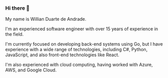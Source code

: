 ### Hi there 👋

My name is Willian Duarte de Andrade.

I'm an experienced software engineer with over 15 years of experience in the field.

I'm currently focused on developing back-end systems using Go, but I have experience with a wide range of technologies, including C#, Python, JavaScript, and also front-end technologies like React.

I'm also experienced with cloud computing, having worked with Azure, AWS, and Google Cloud.
